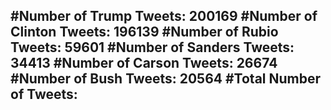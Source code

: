 #Number of Trump Tweets: 200169
#Number of Clinton Tweets: 196139
#Number of Rubio Tweets: 59601
#Number of Sanders Tweets: 34413
#Number of Carson Tweets: 26674
#Number of Bush Tweets: 20564
#Total Number of Tweets:  
---
